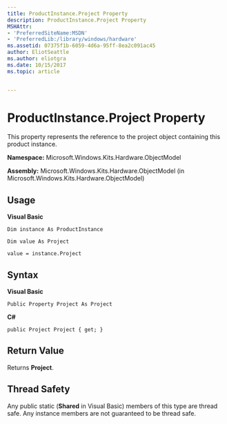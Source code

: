 ```yaml
---
title: ProductInstance.Project Property
description: ProductInstance.Project Property
MSHAttr:
- 'PreferredSiteName:MSDN'
- 'PreferredLib:/library/windows/hardware'
ms.assetid: 07375f1b-6059-4d6a-95ff-8ea2c091ac45
author: EliotSeattle
ms.author: eliotgra
ms.date: 10/15/2017
ms.topic: article


---
```


# ProductInstance.Project Property


This property represents the reference to the project object containing this product instance.

**Namespace:** Microsoft.Windows.Kits.Hardware.ObjectModel

**Assembly:** Microsoft.Windows.Kits.Hardware.ObjectModel (in Microsoft.Windows.Kits.Hardware.ObjectModel)

## <span id="Usage"></span><span id="usage"></span><span id="USAGE"></span>Usage


**Visual Basic**

`Dim instance As ProductInstance`

`Dim value As Project`

`value = instance.Project`

## <span id="Syntax"></span><span id="syntax"></span><span id="SYNTAX"></span>Syntax


**Visual Basic**

`Public Property Project As Project`

**C#**

`public Project Project { get; }`

## <span id="Return_Value"></span><span id="return_value"></span><span id="RETURN_VALUE"></span>Return Value


Returns **Project**.

## <span id="Thread_Safety"></span><span id="thread_safety"></span><span id="THREAD_SAFETY"></span>Thread Safety


Any public static (**Shared** in Visual Basic) members of this type are thread safe. Any instance members are not guaranteed to be thread safe.

 

 






